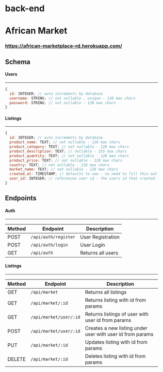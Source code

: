 # back-end
# African Market

### https://african-marketplace-rd.herokuapp.com/

## Schema

#### Users

---

```js
{
  id: INTEGER; // auto increments by database
  username: STRING; // not nullable , unique - 128 max chars
  password: STRING; // not nullable - 128 max chars
}
```

#### Listings

---

```js
{
  id: INTEGER; // auto increments by database
  product_name: TEXT; // not nullable - 128 max chars
  product_category: TEXT; // not nullable - 128 max chars
  product_description: TEXT; // nullable - 255 max chars
  product_quantity: TEXT; // not nullable - 128 max chars
  product_price: TEXT; // not nullable - 128 max chars
  country: TEXT; // not nullable - 128 max chars
  market_name: TEXT; // not nullable - 128 max chars
  created_at: TIMESTAMP; // defaults to now - no need to fill this out
  user_id: INTEGER; // references user id - the users id that created this listing!
}
```

## Endpoints

#### Auth

---

| Method | Endpoint              | Description        |
| ------ | --------------------- | ------------------ |
| POST   | `/api/auth/register`  | User Registration  |
| POST   | `/api/auth/login`     | User Login         |
| GET    | `/api/auth`           | Returns all users  |

#### Listings

---

| Method | Endpoint                          | Description                                                          |
| ------ | --------------------------------- | -------------------------------------------------------------------- |
| GET    | `/api/market`                     | Returns all listings                                                 |
| GET    | `/api/market/:id`                 | Returns listing with id from params                                  |
| GET    | `/api/market/user/:id`            | Returns listings of user with user id from params                    |
| POST   | `/api/market/user/:id`            | Creates a new listing under user with user id from params            |
| PUT    | `/api/market/:id`                 | Updates listing with id from params                                  |
| DELETE | `/api/market/:id`                 | Deletes listing with id from params                                  |
